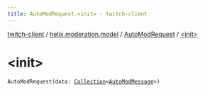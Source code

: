 ```yaml
---
title: AutoModRequest.<init> - twitch-client
---
```


[twitch-client](../../index.html) / [helix.moderation.model](../index.html) / [AutoModRequest](index.html) / [&lt;init&gt;](./-init-.html)

# &lt;init&gt;

`AutoModRequest(data: `[`Collection`](https://kotlinlang.org/api/latest/jvm/stdlib/kotlin.collections/-collection/index.html)`<`[`AutoModMessage`](../-auto-mod-message/index.html)`>)`